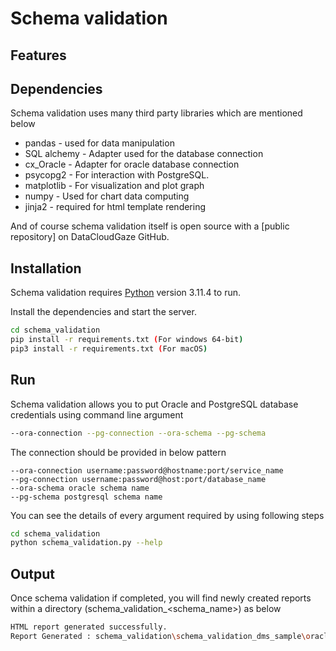 # Schema validation


## Features



## Dependencies

Schema validation uses many third party libraries which are mentioned below

- pandas  - used for data manipulation
- SQL alchemy - Adapter used for the database connection
- cx_Oracle - Adapter for oracle database connection
- psycopg2 - For interaction with PostgreSQL.
- matplotlib - For visualization and plot graph
- numpy - Used for chart data computing
- jinja2 - required for html template rendering


And of course schema validation itself is open source with a [public repository]
 on DataCloudGaze GitHub.

## Installation

Schema validation requires [Python](https://www.python.org/ftp/python/3.11.4/python-3.11.4-embed-amd64.zip) version 3.11.4 to run.

Install the dependencies  and start the server.

```sh
cd schema_validation
pip install -r requirements.txt (For windows 64-bit)
pip3 install -r requirements.txt (For macOS)
```



## Run

Schema validation allows you to put Oracle and PostgreSQL database credentials using command line argument

```sh
--ora-connection --pg-connection --ora-schema --pg-schema
```
The connection should be provided in below pattern
```
--ora-connection username:password@hostname:port/service_name
--pg-connection username:password@host:port/database_name
--ora-schema oracle schema name
--pg-schema postgresql schema name
```

You can see the details of every argument required by using following steps

```sh
cd schema_validation
python schema_validation.py --help
```


## Output

Once schema validation  if completed, you will find newly created reports within a directory (schema_validation_<schema_name>) as below
```sh
HTML report generated successfully.
Report Generated : schema_validation\schema_validation_dms_sample\oracle_pg_validation_<schema_name>.html
